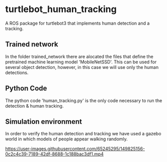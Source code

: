 # turtlebot_human_tracking
A ROS package for turtlebot3 that implements human detection and a tracking. 


## Trained network
In the folder trained_network there are alocated the files that define the pretrained machine learning model 'MobileNetSSD'. This can be used for several object detection, however, in this case we will use only the human detections. 


## Python Code
The python code 'human_tracking.py' is the only code necessary to run the detection & human tracking.

## Simulation environment
In order to verify the human detection and tracking we have used a gazebo world in which models of people appear walking randomly.







https://user-images.githubusercontent.com/65245295/149825156-0c2c4c39-7189-42df-8688-1c188bac3df1.mp4

